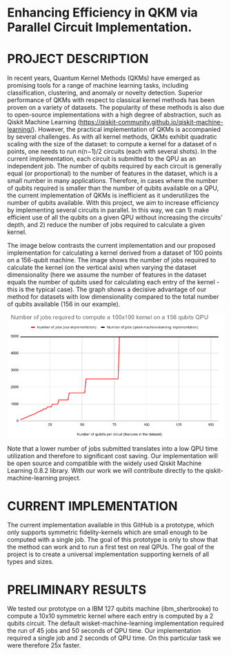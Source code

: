# Enhancing Efficiency in QKM via Parallel Circuit Implementation.

# PROJECT DESCRIPTION

In recent years, Quantum Kernel Methods (QKMs) have emerged as promising tools for a range of machine learning tasks, including classification, clustering, and anomaly or novelty detection. Superior performance of QKMs with respect to classical kernel methods has been proven on a variety of datasets.
The popularity of these methods is also due to open-source implementations with a high degree of abstraction, such as Qiskit Machine Learning (https://qiskit-community.github.io/qiskit-machine-learning/).
However, the practical implementation of QKMs is accompanied by several challenges. As with all kernel methods, QKMs exhibit quadratic scaling with the size of the dataset: to compute a kernel for a dataset of n points, one needs to run n(n−1)/2 circuits (each with several shots). In the current implementation, each circuit is submitted to the QPU as an independent job.
The number of qubits required by each circuit is generally equal (or proportional) to the number of features in the dataset, which is a small number in many applications. Therefore, in cases where the number of qubits required is smaller than the number of qubits available on a QPU, the current implementation of QKMs is inefficient as it underutilizes the number of qubits available.
With this project, we aim to increase efficiency by implementing several circuits in parallel. In this way, we can 1) make efficient use of all the qubits on a given QPU without increasing the circuits' depth, and 2) reduce the number of jobs required to calculate a given kernel.

The image below contrasts the current implementation and our proposed implementation for calculating a kernel derived from a dataset of 100 points on a 156-qubit machine. The image shows the number of jobs required to calculate the kernel (on the vertical axis) when varying the dataset dimensionality (here we assume the number of features in the dataset equals the number of qubits used for calculating each entry of the kernel - this is the typical case). The graph shows a decisive advantage of our method for datasets with low dimensionality compared to the total number of qubits available (156 in our example). 


![Scaling](Images/Scaling_image.png)



Note that a lower number of jobs submitted translates into a low QPU time utilization and therefore to significant cost saving. 
Our implementation will be open source and compatible with the widely used Qiskit Machine Learning 0.8.2 library. With our work we will contribute directly to the qiskit-machine-learning project. 

 # CURRENT IMPLEMENTATION

The current implementation available in this GitHub is a prototype, which only supports symmetric fidelity-kernels which are small enough to be computed with a single job. 
The goal of this prototype is only to show that the method can work and to run a first test on real QPUs. 
The goal of the project is to create a universal implementation supporting kernels of all types and sizes.

# PRELIMINARY RESULTS
We tested our prototype on a IBM 127 qubits machine (ibm_sherbrooke) to compute a 10x10 symmetric kernel where each entry is computed by a 2 qubits circuit. The default wisket-machine-learning implementation required the run of 45 jobs and 50 seconds of QPU time. 
Our implementation required a single job and 2 seconds of QPU time. On this particular task we were therefore 25x faster. 

